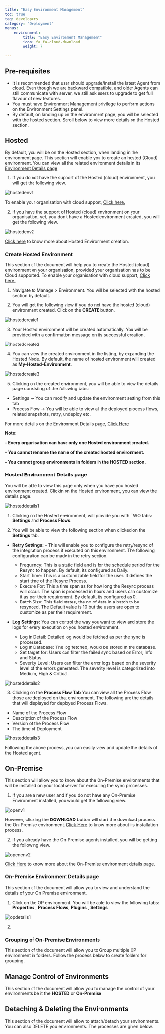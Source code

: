 ```yaml
---
title: "Easy Environment Management"
toc: true
tag: developers
category: "Deployment"
menus: 
    environment:
        title: "Easy Environment Management"
        icon: fa fa-cloud-download
        weight: 7
        
---
```

## Pre-requisites

* It is recommended that user should upgrade/install the latest Agent from cloud. Even though we are backward compatible, and older Agents can still communicate with server, we still ask users to upgrade to get full flavour of new features. 
* You must have Environment Management privilege to perform actions on the Environment Settings panel.
* By default, on landing up on the environment page, you will be selected with the hosted section. Scroll below to view more details on the Hosted section.

## Hosted 

By default, you will be on the Hosted section, when landing in the environment page. This section will enable you to create an hosted (Cloud)
environment. You can view all the related environment details in its [Environment Details page](/Easy-Environment-Management/#hosted-environment-details-page)

1) If you do not have the support of the Hosted (cloud) environment, you will get the following view. 

![hostedenv1]()

To enable your organisation with cloud support, [Click here.](/deployment/Deployment-Configuration/#configuration-process-for-cloud)

2) If you have the support of Hosted (cloud) environment on your organisation, yet, you don't have a Hosted environment created, you will get the following view. 

![hostedenv2]()

[Click here](/deployment/Easy-Environment-Management/#create-hosted-environment) to know more about Hosted Environment creation. 

### Create Hosted Environment

This section of the document will help you to create the Hosted (cloud) environment on your organisation, provided your organisation has to be 
Cloud supported. To enable your organisation with cloud support, [Click here.](/deployment/Deployment-Configuration/#configuration-process-for-cloud)

1) Navigate to Manage > Environment. You will be selected with the hosted section by default.

2) You will get the following view if you do not have the hosted (cloud) environment created. Click on the **CREATE** button.

![hostedcreate1]()

3) Your Hosted environment will be created automatically. You will be provided with a confirmation message on its successful creation.

![hostedcreate2]()

4) You can view the created environment in the listing, by expanding the Hosted Node. By default, the name of hosted environment will created as **My-Hosted-Environment**.

![hostedcreate3]()

5) Clicking on the created environment, you will be able to view the details page consisting of the following tabs:

- Settings -> You can modify and update the environment setting from this tab
- Process Flow -> You will be able to view all the deployed process flows, related snapshots, retry, undeploy etc.

For more details on the Environment Details page, [Click Here](/deployment/Easy-Environment-Management/#hosted-environment-details-page)

**Note:**

**- Every organisation can have only one Hosted environment created.**

**- You cannot rename the name of the created hosted environment.**

**- You cannot group environments in folders in the HOSTED section.**


### Hosted Environment Details page

You will be able to view this page only when you have you hosted environment created. Clickin on the Hosted environment, you can view the details page.

![hosteddetails1]()

1) Clicking on the Hosted environment, will provide you with TWO tabs: **Settings** and **Process Flows**.

2) You will be able to view the following section when clicked on the **Settings** tab.
- **Retry Settings:** - This will enable you to configure the retry/resync of the integration process if executed on this environment. The following configuration can be made in the retry section.
    - Frequency: This is a static field and is for the schedule period for the Resync to happen. By default, its configured as Daily.
    - Start Time: This is a customizable field for the user. It defines the start time of the Resync Process.
    - Execute For: This a time span as for how long the Resync process will occur. The span is processed in hours and users can customize it as per their requirement. By default, its configured as 0.
    - Batch Size: This field states, the no of data in a batch to be resynced. The Default value is 10 but the users are open to customize as per their requirement.

- **Log Settings:** You can control the way you want to view and store the logs for every execution on you hosted environment.
    - Log in Detail: Detailed log would be fetched as per the sync is processed.
    - Log in Database: The log fetched, would be stored in the database.
    - Set target for: Users can filter the failed sync based on Error, Info and Status.
    - Severity Level: Users can filter the error logs based on the severity level of the errors generated. The severity level is categorized into Medium, High & Critical. 

![hosteddetails2]()

3) Clicking on the **Process Flow Tab** You can view all the Process Flow those are deployed on that environment. 
The following are the details that will displayed for deployed Process Flows. 
- Name of the Process Flow 
- Description of the Process Flow 
- Version of the Process Flow 
- The time of Deployment

![hosteddetails3]()

Following the above process, you can easily view and update the details of the Hosted agent.


## On-Premise

This section will allow you to know about the On-Premise environments that will be installed on your local server for executing the sync processes.

1) If you are a new user and if you do not have any On-Premise Environment installed, you would get the following view.

![openv1]()

However, clicking the **DOWNLOAD** button will start the download process the On-Premise environment. [Click Here](/deployment/Deployment-Configuration/#on-premise-agent-configuration) to know more about its installation process.

2) If you already have the On-Premise agents installed, you will be getting the following view.

![openenv2]()

[Click Here]() to know more about the On-Premise environment details page.

### On-Premise Environment Details page

This section of the document will allow you to view and understand the details of your On Premise environment.

1) Click on the OP environment. You will be able to view the following tabs: **Properties** , **Process Flows**, **Plugins** , **Settings**

![opdetails1]()

2) 


### Grouping of On-Premise Environments
This section of the document will allow you to Group multiple OP environment in folders. Follow the process below to create folders for grouping.



## Manage Control of Environments

This section of the document will allow you to manage the control of your environments be it the **HOSTED** or **On-Premise**



## Detaching & Deleting the Environments

This section of the document will allow to attach/detach your environments. You can also DELETE you environments. The processes are given below.










